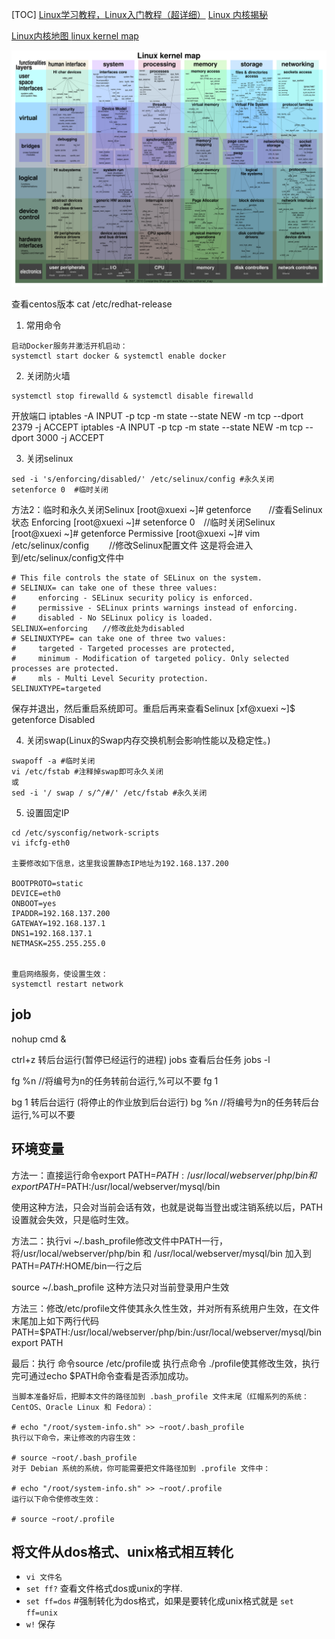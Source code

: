 <!--toc-->
[TOC]
[Linux学习教程，Linux入门教程（超详细）](http://c.biancheng.net/linux_tutorial/)
[Linux 内核揭秘](https://github.com/MintCN/linux-insides-zh)

[Linux内核地图 ](https://makelinux.github.io/kernel/map/)
[linux kernel map](https://github.com/makelinux/linux_kernel_map)

![](img/LKM.svg)

查看centos版本
cat /etc/redhat-release

1. 常用命令
```
启动Docker服务并激活开机启动：
systemctl start docker & systemctl enable docker
```
2. 关闭防火墙
```
systemctl stop firewalld & systemctl disable firewalld

```
开放端口
iptables -A INPUT -p tcp -m state --state NEW -m tcp --dport 2379 -j ACCEPT
iptables -A INPUT -p tcp -m state --state NEW -m tcp --dport 3000 -j ACCEPT


3. 关闭selinux
```
sed -i 's/enforcing/disabled/' /etc/selinux/config #永久关闭
setenforce 0  #临时关闭
```

方法2：临时和永久关闭Selinux
[root@xuexi ~]# getenforce　　//查看Selinux状态
Enforcing
[root@xuexi ~]# setenforce 0　//临时关闭Selinux
[root@xuexi ~]# getenforce
Permissive
[root@xuexi ~]# vim /etc/selinux/config 　　//修改Selinux配置文件
这是将会进入到/etc/selinux/config文件中
```
# This file controls the state of SELinux on the system.
# SELINUX= can take one of these three values:
#     enforcing - SELinux security policy is enforced.
#     permissive - SELinux prints warnings instead of enforcing.
#     disabled - No SELinux policy is loaded.
SELINUX=enforcing　　//修改此处为disabled
# SELINUXTYPE= can take one of three two values:
#     targeted - Targeted processes are protected,
#     minimum - Modification of targeted policy. Only selected processes are protected.
#     mls - Multi Level Security protection.
SELINUXTYPE=targeted
```
保存并退出，然后重启系统即可。重启后再来查看Selinux
[xf@xuexi ~]$ getenforce
Disabled

4. 关闭swap(Linux的Swap内存交换机制会影响性能以及稳定性。)
```
swapoff -a #临时关闭
vi /etc/fstab #注释掉swap即可永久关闭
或
sed -i '/ swap / s/^/#/' /etc/fstab #永久关闭
```

5. 设置固定IP
```
cd /etc/sysconfig/network-scripts
vi ifcfg-eth0

主要修改如下信息，这里我设置静态IP地址为192.168.137.200

BOOTPROTO=static
DEVICE=eth0
ONBOOT=yes
IPADDR=192.168.137.200
GATEWAY=192.168.137.1
DNS1=192.168.137.1
NETMASK=255.255.255.0


重启网络服务，使设置生效：
systemctl restart network
```

## job

nohup cmd &

ctrl+z 转后台运行(暂停已经运行的进程)
jobs 查看后台任务
jobs -l


fg  %n   //将编号为n的任务转前台运行,%可以不要
fg 1

bg 1 转后台运行 (将停止的作业放到后台运行)
bg  %n   //将编号为n的任务转后台运行,%可以不要


## 环境变量
方法一：直接运行命令export PATH=$PATH:/usr/local/webserver/php/bin 和 export PATH=$PATH:/usr/local/webserver/mysql/bin

使用这种方法，只会对当前会话有效，也就是说每当登出或注销系统以后，PATH 设置就会失效，只是临时生效。

方法二：执行vi ~/.bash_profile修改文件中PATH一行，将/usr/local/webserver/php/bin 和 /usr/local/webserver/mysql/bin 加入到PATH=$PATH:$HOME/bin一行之后

source ~/.bash_profile
这种方法只对当前登录用户生效

方法三：修改/etc/profile文件使其永久性生效，并对所有系统用户生效，在文件末尾加上如下两行代码
PATH=$PATH:/usr/local/webserver/php/bin:/usr/local/webserver/mysql/bin
export PATH

最后：执行 命令source /etc/profile或 执行点命令 ./profile使其修改生效，执行完可通过echo $PATH命令查看是否添加成功。

```
当脚本准备好后，把脚本文件的路径加到 .bash_profile 文件末尾（红帽系列的系统：CentOS、Oracle Linux 和 Fedora）：

# echo "/root/system-info.sh" >> ~root/.bash_profile
执行以下命令，来让修改的内容生效：

# source ~root/.bash_profile
对于 Debian 系统的系统，你可能需要把文件路径加到 .profile 文件中：

# echo "/root/system-info.sh" >> ~root/.profile
运行以下命令使修改生效：

# source ~root/.profile
```

## 将文件从dos格式、unix格式相互转化
- `vi 文件名` 
- `set ff?` 查看文件格式dos或unix的字样.
- `set ff=dos`  #强制转化为dos格式，如果是要转化成unix格式就是   `set ff=unix`
- `w!` 保存

